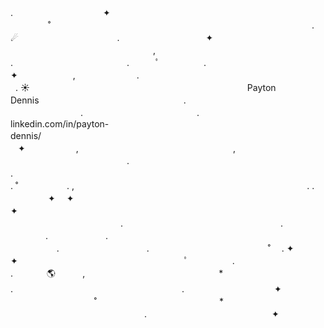 .　　　　　　　　　　 ✦ 　　　　   　 　　　˚　　　　　　　　　　　　　　　　　　　　   　　　　　　　　　.　　　☄　　　　　　　　 　　　. 　　 　　　　　　　 ✦ 　　　　　　　　　　 　 ‍ ‍ ‍ ‍ 　　　　 　　　　　　　　　　　　,　　   　 .　　　　　　　　　　　　　.　　　ﾟ　  　　　.　　　　　　　　　　　　　✦ 　　　　　　,　　　　　　　.　　　　　　    　　　　 　　　　　　　　　　　　　　　　　　  . ☀️ 　　　　　　　　　　　　　　　　　　    　      　　　      Payton Dennis　　        　　　　　　　　　　　　　. 　　　　　　　　.　　　　　　　　　　　　　.　　　　　　       　  　　　linkedin.com/in/payton-dennis/　　　　　　　　　　　　　　　       　   　　　　　　　　　　　　       　    ✦ 　   　　　,　　　　　　　　　　　  　　　　 　　,　　　 ‍ ‍ ‍ ‍ 　 　　　　　　　　　　　　.　　　　　 　　 　　　.　　　　　　　　　　　　　 　           　　　　　　　　　　　　　　　　　　　. ˚　　　 　   . ,　　　　　　　　　　　       　    　　　　　　　　　　　　　. .　　　  　　    ✦　 ✦　　　　     　　　　　　　　　　　　　　　 　　   　　　　　 ✦ 　　　　　　　         　        　　　　 　　 　　　　　　　 　　　　　.　　　　　　　　　　　　　　　　　　.　　　　　    　　. 　 　　　　　.　　　　 　　　　　   　　　　　.　　　　　　　　　　.　　　　　　　　　　   　 　˚　 . ✦           ✦　　　　　　　　　　　　　　　　　　　ﾟ　　　　　.　　　　　　　　　　　　　　　. 　　 　 🌎 ‍ ‍ ‍ ‍ ‍ ‍ ‍ ‍ ‍ ‍ ,　 　　　　　　　　　　　　　　* .　　　　　 　　　　　　　　　　　　　　.　　　　　　　　　　 ✦ 　　　　   　 　　　˚　　　　　　　　　　　　　　*　　　　　　   　　　　　　　　　　　　　　　.　　　　　　　　　　　　　　 ✦
